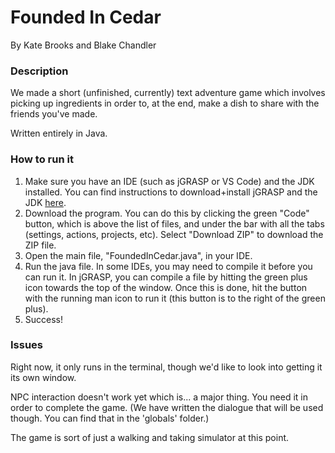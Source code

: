 <h1>Founded In Cedar</h1>
By Kate Brooks and Blake Chandler

<h3> Description </h3>
We made a short (unfinished, currently) text adventure game which involves picking up ingredients in order to, at the end, make a dish to share with the friends you've made.

Written entirely in Java.

<h3> How to run it </h3>
<ol>
  <li>Make sure you have an IDE (such as jGRASP or VS Code) and the JDK installed. You can find instructions to download+install jGRASP and the JDK <a href="https://courses.cs.washington.edu/courses/cse14x/software2-openJDK/">here</a>.</li>
  <li>Download the program. You can do this by clicking the green "Code" button, which is above the list of files, and under the bar with all the tabs (settings, actions, projects, etc). Select "Download ZIP" to download the ZIP file.</li>
  <li>Open the main file, "FoundedInCedar.java", in your IDE.</li>
  <li>Run the java file. In some IDEs, you may need to compile it before you can run it. In jGRASP, you can compile a file by hitting the green plus icon towards the top of the window. Once this is done, hit the button with the running man icon to run it (this button is to the right of the green plus).</li>
  <li>Success!</li>
</ol>
  
<h3> Issues </h3>
Right now, it only runs in the terminal, though we'd like to look into getting it its own window.

NPC interaction doesn't work yet which is... a major thing. You need it in order to complete the game. (We have written the dialogue that will be used though. You can find that in the 'globals' folder.)
  
The game is sort of just a walking and taking simulator at this point.

